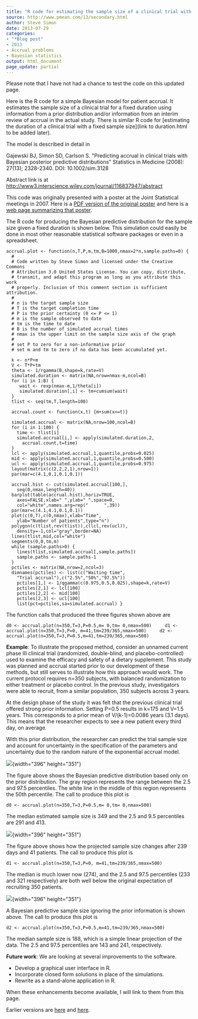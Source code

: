 ```yaml
---
title: "R code for estimating the sample size of a clinical trial with a fixed duration"
source: http://www.pmean.com/13/secondary.html
author: Steve Simon
date: 2013-07-29
categories:
- "*Blog post"
- 2013
- Accrual problems
- Bayesian statistics
output: html_document
page_update: partial
---
```


Please note that I have not had a chance to test the code on this updated page.

Here is the R code for a simple Bayesian model for patient accrual. It estimates the sample size of a clinical trial for a fixed duration using information from a prior distribution and/or information from an interim review of accrual in the actual study. There is similar R code for [estimating the duration of a clinical trial with a fixed sample size](link to duration.html to be added later).

The model is described in detail in

Gajewski BJ, Simon SD, Carlson S. \"Predicting accrual in clinical trials with Bayesian posterior predictive distributions\" Statistics in Medicine (2008): 27(13); 2328-2340. DOI: 10.1002/sim.3128 

Abstract link is at http://www3.interscience.wiley.com/journal/116837947/abstract

This code was originally presented with a poster at the Joint Statistical meetings in 2007. Here is a [PDF version of the original poster](../00files/JSM2007.pdf) and here is a [web page summarizing that poster](../08/ExponentialAccrual.html).

The R code for producing the Bayesian predictive distribution for the sample size given a fixed duration is shown below. This simulation could easily be done in most other reasonable statistical software packages or even in a spreadsheet.

```
accrual.plot <- function(n,T,P,m,tm,B=1000,nmax=2*n,sample.paths=0) {
  # 
  # Code written by Steve Simon and licensed under the Creative Commons 
  # Attribution 3.0 United States License. You can copy, distribute,
  # transmit, and adapt this program as long as you attribute this work 
  # properly. Inclusion of this comment section is sufficient attribution.
  #
  # n is the target sample size
  # T is the target completion time
  # P is the prior certainty (0 <= P <= 1)
  # m is the sample observed to date
  # tm is the time to date
  # B is the number of simulated accrual times
  # nmax is the upper limit on the sample size axis of the graph
  #
  # set P to zero for a non-informative prior
  # set m and tm to zero if no data has been accumulated yet.

  k <- n*P+m
  V <- T*P+tm
  theta <- 1/rgamma(B,shape=k,rate=V)
  simulated.duration <- matrix(NA,nrow=nmax-m,ncol=B)
  for (i in 1:B) {
     wait <- rexp(nmax-m,1/theta[i])
     simulated.duration[,i] <- tm+cumsum(wait)
  }
  tlist <- seq(tm,T,length=100)

  accrual.count <- function(x,t) {m+sum(x<=t)}

  simulated.accrual <- matrix(NA,nrow=100,ncol=B)
  for (i in 1:100) {
    time <- tlist[i]
    simulated.accrual[i,] <- apply(simulated.duration,2,
      accrual.count,t=time)
  }
  lcl <- apply(simulated.accrual,1,quantile,probs=0.025)
  mid <- apply(simulated.accrual,1,quantile,probs=0.500)
  ucl <- apply(simulated.accrual,1,quantile,probs=0.975)
  layout(matrix(c(2,2,2,1),nrow=1))
  par(mar=c(4.1,0.1,0.1,0.1))

  accrual.hist <- cut(simulated.accrual[100,],
    seq(0,nmax,length=40))
  barplot(table(accrual.hist),horiz=TRUE,
    axes=FALSE,xlab=" ",ylab=" ",space=0,
    col="white",names.arg=rep("      ",39))
  par(mar=c(4.1,4.1,0.1,0.1))
  plot(c(0,T),c(0,nmax),xlab="Time",
    ylab="Number of patients",type="n")
  polygon(c(tlist,rev(tlist)),c(lcl,rev(ucl)),
    density=-1,col="gray",border=NA)
  lines(tlist,mid,col="white")
  segments(0,0,tm,m)
  while (sample.paths>0) {
    lines(tlist,simulated.accrual[,sample.paths])
    sample.paths <- sample.paths-1
  }
  pctiles <- matrix(NA,nrow=2,ncol=3)
  dimnames(pctiles) <- list(c("Waiting time",
    "Trial accrual"),c("2.5%","50%","97.5%"))
    pctiles[1,] <- 1/qgamma(c(0.975,0.5,0.025),shape=k,rate=V)
    pctiles[2,1] <- lcl[100]
    pctiles[2,2] <- mid[100]
    pctiles[2,3] <- ucl[100]
    list(pct=pctiles,sa=simulated.accrual) }
```

The function calls that produced the three figures shown above are

`d0 <- accrual.plot(n=350,T=3,P=0.5,m= 0,tm= 0,nmax=500)     d1 <- accrual.plot(n=350,T=3,P=0, m=41,tm=239/365,nmax=500)     d2 <- accrual.plot(n=350,T=3,P=0.5,m=41,tm=239/365,nmax=500)`

**Example**: To illustrate the proposed method, consider an unnamed current phase III clinical trial (randomized, double-blind, and placebo-controlled) used to examine the efficacy and safety of a dietary supplement. This study was planned and accrual started prior to our development of these methods, but still serves to illustrate how this approach would work. The current protocol requires n=350 subjects, with balanced randomization to either treatment or placebo control. In the previous study, investigators were able to recruit, from a similar population, 350 subjects across 3 years.

At the design phase of the study it was felt that the previous clinical trial offered strong prior information. Setting P=0.5 results in k=175 and V=1.5 years. This corresponds to a prior mean of V/(k-1)=0.0086 years (3.1 days). This means that the researcher expects to see a new patient every third day, on average.

With this prior distribution, the researcher can predict the trial sample size and account for uncertainty in the specification of the parameters and uncertainty due to the random nature of the exponential accrual model.

![](../04/images/Expone10.gif){width="396" height="351"}

The figure above shows the Bayesian predictive distribution based only on the prior distribution. The gray region represents the range between the 2.5 and 97.5 percentiles. The white line in the middle of this region represents the 50th percentile. The call to produce this plot is

`d0 <- accrual.plot(n=350,T=3,P=0.5,m= 0,tm= 0,nmax=500)`

The median estimated sample size is 349 and the 2.5 and 9.5 percentiles are 291 and 413.

![](../04/images/Expone11.gif){width="396" height="351"}

The figure above shows how the projected sample size changes after 239 days and 41 patients. The call to produce this plot is

`d1 <- accrual.plot(n=350,T=3,P=0, m=41,tm=239/365,nmax=500)`

The median is much lower now (274), and the 2.5 and 97.5 percentiles (233 and 321 respectively) are both well below the original expectation of recruiting 350 patients.

![](../04/images/Expone12.gif){width="396" height="351"}

A Bayesian predictive sample size ignoring the prior information is shown above. The call to produce this plot is

`d2 <- accrual.plot(n=350,T=3,P=0.5,m=41,tm=239/365,nmax=500)`

The median sample size is 188, which is a simple linear projection of the data. The 2.5 and 97.5 percentiles are 143 and 241, respectively.

**Future work**: We are looking at several improvements to the software.

+ Develop a graphical user interface in R.
+ Incorporate closed form solutions in place of the simulations.
+ Rewrite as a stand-alone application in R.

When these enhancements become available, I will link to them from this page.

 
Earlier versions are [here][sim1] and [here][sim2].
 
[sim1]: http://www.pmean.com/13/secondary.html
[sim2]: http://new.pmean.com/accrual-sample-size-code-alt/
 
